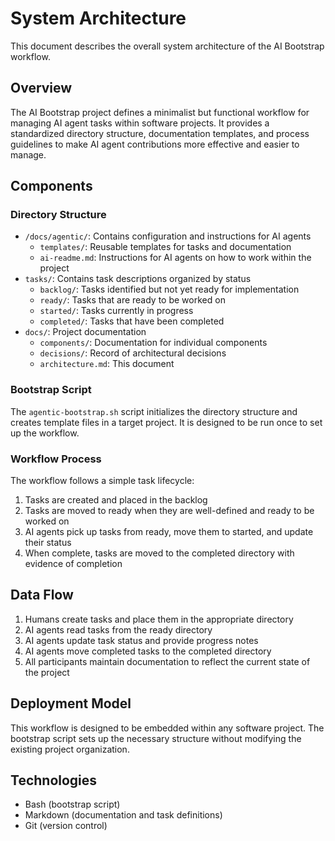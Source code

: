 # System Architecture

This document describes the overall system architecture of the AI Bootstrap workflow.

## Overview
The AI Bootstrap project defines a minimalist but functional workflow for managing AI agent tasks within software projects. It provides a standardized directory structure, documentation templates, and process guidelines to make AI agent contributions more effective and easier to manage.

## Components

### Directory Structure
- `/docs/agentic/`: Contains configuration and instructions for AI agents
  - `templates/`: Reusable templates for tasks and documentation
  - `ai-readme.md`: Instructions for AI agents on how to work within the project
- `tasks/`: Contains task descriptions organized by status
  - `backlog/`: Tasks identified but not yet ready for implementation
  - `ready/`: Tasks that are ready to be worked on
  - `started/`: Tasks currently in progress
  - `completed/`: Tasks that have been completed
- `docs/`: Project documentation
  - `components/`: Documentation for individual components
  - `decisions/`: Record of architectural decisions
  - `architecture.md`: This document

### Bootstrap Script
The `agentic-bootstrap.sh` script initializes the directory structure and creates template files in a target project. It is designed to be run once to set up the workflow.

### Workflow Process
The workflow follows a simple task lifecycle:
1. Tasks are created and placed in the backlog
2. Tasks are moved to ready when they are well-defined and ready to be worked on
3. AI agents pick up tasks from ready, move them to started, and update their status
4. When complete, tasks are moved to the completed directory with evidence of completion

## Data Flow
1. Humans create tasks and place them in the appropriate directory
2. AI agents read tasks from the ready directory
3. AI agents update task status and provide progress notes
4. AI agents move completed tasks to the completed directory
5. All participants maintain documentation to reflect the current state of the project

## Deployment Model
This workflow is designed to be embedded within any software project. The bootstrap script sets up the necessary structure without modifying the existing project organization.

## Technologies
- Bash (bootstrap script)
- Markdown (documentation and task definitions)
- Git (version control)